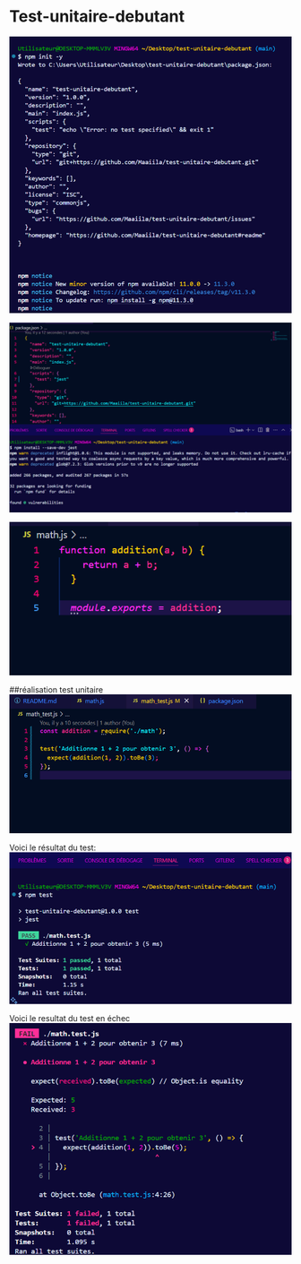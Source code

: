 # Test-unitaire-debutant
![capture d'écran](images/capturecreationpckjson.png)

![capture d'écran](images/configjest.png)

![capture d'écran](images/fonctionsomme.png)

##réalisation test unitaire
![capture d'écran](images/testunitaire.png)

Voici le résultat du test:
![capture d'écran](images/resultattest.png)

Voici le resultat du test en échec
![capture d'écran](images/echectest.png)